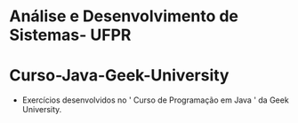 # Análise e Desenvolvimento de Sistemas- UFPR
# Curso-Java-Geek-University

- Exercícios desenvolvidos no ' Curso de Programação em Java ' da  Geek University.
